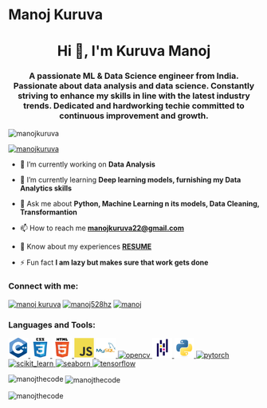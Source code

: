# Manoj Kuruva
<h1 align="center">Hi 👋, I'm Kuruva Manoj</h1>
<h3 align="center">A passionate ML & Data Science engineer from India. Passionate about data analysis and data science. Constantly striving to enhance my skills in line with the latest industry trends. Dedicated and hardworking techie committed to continuous improvement and growth.</h3>

<p align="left"> <img src="https://komarev.com/ghpvc/?username=manojkuruva&label=Profile%20views&color=0e75b6&style=flat" alt="manojkuruva" /> </p>

<p align="left"> <a href="https://github.com/ryo-ma/github-profile-trophy"><img src="https://github-profile-trophy.vercel.app/?username=manojkuruva" alt="manojkuruva" /></a> </p>

- 🔭 I’m currently working on **Data Analysis**

- 🌱 I’m currently learning **Deep learning models, furnishing my Data Analytics skills**

- 💬 Ask me about **Python, Machine Learning n its models, Data Cleaning, Transformantion**

- 📫 How to reach me **manojkuruva22@gmail.com**

- 📄 Know about my experiences [**RESUME**](https://docs.google.com/document/d/17716PcfXi7XgGHdk_BNxS5CdjI7IVucN/edit?usp=share_link&ouid=117174492050717886451&rtpof=true&sd=true)

- ⚡ Fun fact **I am lazy but makes sure that work gets done**

<h3 align="left">Connect with me:</h3>
<p align="left">
<a href="https://www.linkedin.com/in/manoj-kuruva-b133a0203/" target="blank"><img align="center" src="https://raw.githubusercontent.com/rahuldkjain/github-profile-readme-generator/master/src/images/icons/Social/linked-in-alt.svg" alt="manoj kuruva" height="30" width="40" /></a>
<a href="https://instagram.com/manoj528hz" target="blank"><img align="center" src="https://raw.githubusercontent.com/rahuldkjain/github-profile-readme-generator/master/src/images/icons/Social/instagram.svg" alt="manoj528hz" height="30" width="40" /></a>
<a href="https://www.leetcode.com/manoj" target="blank"><img align="center" src="https://raw.githubusercontent.com/rahuldkjain/github-profile-readme-generator/master/src/images/icons/Social/leet-code.svg" alt="manoj" height="30" width="40" /></a>
</p>

<h3 align="left">Languages and Tools:</h3>
<p align="left"> <a href="https://www.w3schools.com/cpp/" target="_blank" rel="noreferrer"> <img src="https://raw.githubusercontent.com/devicons/devicon/master/icons/cplusplus/cplusplus-original.svg" alt="cplusplus" width="40" height="40"/> </a> <a href="https://www.w3schools.com/css/" target="_blank" rel="noreferrer"> <img src="https://raw.githubusercontent.com/devicons/devicon/master/icons/css3/css3-original-wordmark.svg" alt="css3" width="40" height="40"/> </a> <a href="https://www.w3.org/html/" target="_blank" rel="noreferrer"> <img src="https://raw.githubusercontent.com/devicons/devicon/master/icons/html5/html5-original-wordmark.svg" alt="html5" width="40" height="40"/> </a> <a href="https://developer.mozilla.org/en-US/docs/Web/JavaScript" target="_blank" rel="noreferrer"> <img src="https://raw.githubusercontent.com/devicons/devicon/master/icons/javascript/javascript-original.svg" alt="javascript" width="40" height="40"/> </a> <a href="https://www.mysql.com/" target="_blank" rel="noreferrer"> <img src="https://raw.githubusercontent.com/devicons/devicon/master/icons/mysql/mysql-original-wordmark.svg" alt="mysql" width="40" height="40"/> </a> <a href="https://opencv.org/" target="_blank" rel="noreferrer"> <img src="https://www.vectorlogo.zone/logos/opencv/opencv-icon.svg" alt="opencv" width="40" height="40"/> </a> <a href="https://pandas.pydata.org/" target="_blank" rel="noreferrer"> <img src="https://raw.githubusercontent.com/devicons/devicon/2ae2a900d2f041da66e950e4d48052658d850630/icons/pandas/pandas-original.svg" alt="pandas" width="40" height="40"/> </a> <a href="https://www.python.org" target="_blank" rel="noreferrer"> <img src="https://raw.githubusercontent.com/devicons/devicon/master/icons/python/python-original.svg" alt="python" width="40" height="40"/> </a> <a href="https://pytorch.org/" target="_blank" rel="noreferrer"> <img src="https://www.vectorlogo.zone/logos/pytorch/pytorch-icon.svg" alt="pytorch" width="40" height="40"/> </a> <a href="https://scikit-learn.org/" target="_blank" rel="noreferrer"> <img src="https://upload.wikimedia.org/wikipedia/commons/0/05/Scikit_learn_logo_small.svg" alt="scikit_learn" width="40" height="40"/> </a> <a href="https://seaborn.pydata.org/" target="_blank" rel="noreferrer"> <img src="https://seaborn.pydata.org/_images/logo-mark-lightbg.svg" alt="seaborn" width="40" height="40"/> </a> <a href="https://www.tensorflow.org" target="_blank" rel="noreferrer"> <img src="https://www.vectorlogo.zone/logos/tensorflow/tensorflow-icon.svg" alt="tensorflow" width="40" height="40"/> </a> </p>

<p><img align="left" src="https://github-readme-stats.vercel.app/api/top-langs?username=manojthecode&show_icons=true&locale=en&layout=compact" alt="manojthecode" /></p>

<p>&nbsp;<img align="center" src="https://github-readme-stats.vercel.app/api?username=manojthecode&show_icons=true&locale=en" alt="manojthecode" /></p>

<p><img align="center" src="https://github-readme-streak-stats.herokuapp.com/?user=manojthecode&" alt="manojthecode" /></p>



